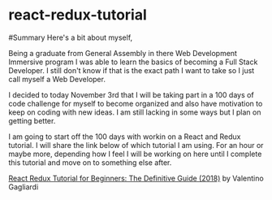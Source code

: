 # react-redux-tutorial

#Summary
Here's a bit about myself,

Being a graduate from General Assembly in there Web Development Immersive program I was able to learn the basics of becoming a Full Stack Developer. I still don't know if that is the exact path I want to take so I just call myself a Web Developer. 

I decided to today November 3rd that I will be taking part in a 100 days of code challenge for myself to become organized and also have motivation to keep on coding with new ideas. I am still lacking in some ways but I plan on getting better.

I am going to start off the 100 days with workin on a React and Redux tutorial. I will share the link below of which tutorial I am using. For an hour or maybe more, depending how I feel I will be working on here until I complete this tutorial and move on to something else after.

[React Redux Tutorial for Beginners: The Definitive Guide (2018)](https://www.valentinog.com/blog/react-redux-tutorial-beginners/#React_Redux_tutorial_who_this_guide_is_for) by Valentino Gagliardi


